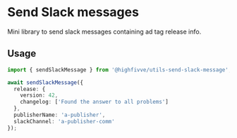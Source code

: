 # Send Slack messages

Mini library to send slack messages containing ad tag release info.

## Usage

```typescript
import { sendSlackMessage } from '@highfivve/utils-send-slack-message';

await sendSlackMessage({
  release: {
    version: 42,
    changelog: ['Found the answer to all problems']
  },
  publisherName: 'a-publisher',
  slackChannel: 'a-publisher-comm'
});
```
